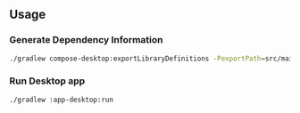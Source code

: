 ## Usage

### Generate Dependency Information

```bash
./gradlew compose-desktop:exportLibraryDefinitions -PexportPath=src/main/resources/
```

### Run Desktop app

```
./gradlew :app-desktop:run
```